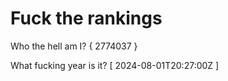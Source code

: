 # Fuck the rankings

Who the hell am I?
{ 2774037 }

What fucking year is it?
[ 2024-08-01T20:27:00Z ]
